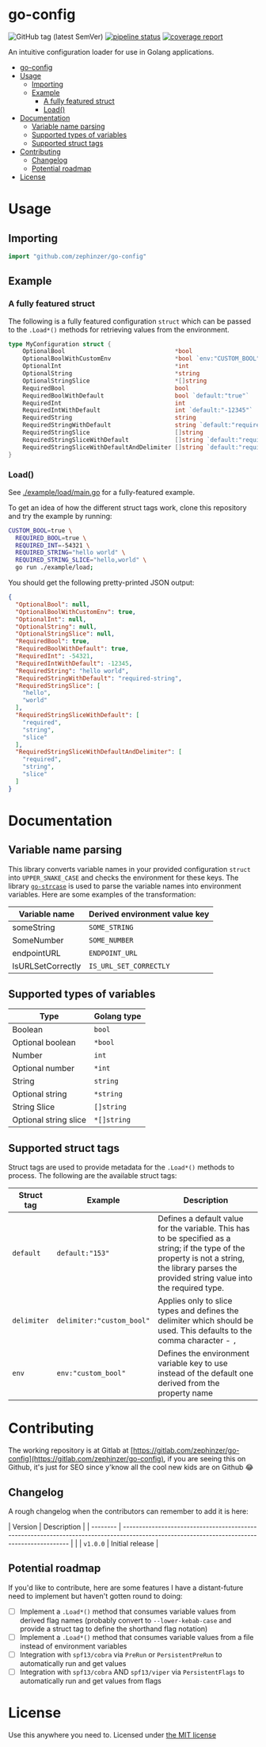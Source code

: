 # go-config

![GitHub tag (latest SemVer)](https://img.shields.io/github/v/tag/zephinzer/go-config)
[![pipeline status](https://gitlab.com/zephinzer/go-config/badges/master/pipeline.svg)](https://gitlab.com/zephinzer/go-config/-/commits/master)
[![coverage report](https://gitlab.com/zephinzer/go-config/badges/master/coverage.svg)](https://gitlab.com/zephinzer/go-config/-/commits/master)


An intuitive configuration loader for use in Golang applications.

- [go-config](#go-config)
- [Usage](#usage)
  - [Importing](#importing)
  - [Example](#example)
    - [A fully featured struct](#a-fully-featured-struct)
    - [Load()](#load)
- [Documentation](#documentation)
  - [Variable name parsing](#variable-name-parsing)
  - [Supported types of variables](#supported-types-of-variables)
  - [Supported struct tags](#supported-struct-tags)
- [Contributing](#contributing)
  - [Changelog](#changelog)
  - [Potential roadmap](#potential-roadmap)
- [License](#license)

# Usage

## Importing

```go
import "github.com/zephinzer/go-config"
```

## Example

### A fully featured struct

The following is a fully featured configuration `struct` which can be passed to the `.Load*()` methods for retrieving values from the environment.

```go
type MyConfiguration struct {
	OptionalBool                               *bool
	OptionalBoolWithCustomEnv                  *bool `env:"CUSTOM_BOOL"`
	OptionalInt                                *int
	OptionalString                             *string
	OptionalStringSlice                        *[]string
	RequiredBool                               bool
	RequiredBoolWithDefault                    bool `default:"true"`
	RequiredInt                                int
	RequiredIntWithDefault                     int `default:"-12345"`
	RequiredString                             string
	RequiredStringWithDefault                  string `default:"required-string"`
	RequiredStringSlice                        []string
	RequiredStringSliceWithDefault             []string `default:"required,string,slice"`
	RequiredStringSliceWithDefaultAndDelimiter []string `default:"required|string|slice" delimiter:"|"`
}
```

### Load()

See [./example/load/main.go](./example/load/main.go) for a fully-featured example.

To get an idea of how the different struct tags work, clone this repository and try the example by running:

```sh
CUSTOM_BOOL=true \
  REQUIRED_BOOL=true \
  REQUIRED_INT=-54321 \
  REQUIRED_STRING="hello world" \
  REQUIRED_STRING_SLICE="hello,world" \
  go run ./example/load;
```

You should get the following pretty-printed JSON output:

```json
{
  "OptionalBool": null,
  "OptionalBoolWithCustomEnv": true,
  "OptionalInt": null,
  "OptionalString": null,
  "OptionalStringSlice": null,
  "RequiredBool": true,
  "RequiredBoolWithDefault": true,
  "RequiredInt": -54321,
  "RequiredIntWithDefault": -12345,
  "RequiredString": "hello world",
  "RequiredStringWithDefault": "required-string",
  "RequiredStringSlice": [
    "hello",
    "world"
  ],
  "RequiredStringSliceWithDefault": [
    "required",
    "string",
    "slice"
  ],
  "RequiredStringSliceWithDefaultAndDelimiter": [
    "required",
    "string",
    "slice"
  ]
}
```

# Documentation

## Variable name parsing

This library converts variable names in your provided configuration `struct` into `UPPER_SNAKE_CASE` and checks the environment for these keys. The library [`go-strcase`](https://github.com/zephinzer/go-strcase) is used to parse the variable names into environment variables. Here are some examples of the transformation:

| Variable name | Derived environment value key |
| --- | --- |
| someString | `SOME_STRING` |
| SomeNumber | `SOME_NUMBER` |
| endpointURL | `ENDPOINT_URL` |
| IsURLSetCorrectly | `IS_URL_SET_CORRECTLY` |

## Supported types of variables

| Type | Golang type |
| --- | --- |
| Boolean | `bool` |
| Optional boolean | `*bool` |
| Number | `int` |
| Optional number | `*int` |
| String | `string` |
| Optional string | `*string` |
| String Slice | `[]string` |
| Optional string slice | `*[]string` |

## Supported struct tags

Struct tags are used to provide metadata for the `.Load*()` methods to process. The following are the available struct tags:

| Struct tag | Example | Description |
| --- | --- | --- |
| `default` | `default:"153"` | Defines a default value for the variable. This has to be specified as a string; if the type of the property is not a string, the library parses the provided string value into the required type. |
| `delimiter` | `delimiter:"custom_bool"` | Applies only to slice types and defines the delimiter which should be used. This defaults to the comma character - `,` |
| `env` | `env:"custom_bool"` | Defines the environment variable key to use instead of the default one derived from the property name |

# Contributing

The working repository is at Gitlab at [https://gitlab.com/zephinzer/go-config](https://gitlab.com/zephinzer/go-config), if you are seeing this on Github, it's just for SEO since y'know all the cool new kids are on Github 😂

## Changelog

A rough changelog when the contributors can remember to add it is here:

| Version  | Description                                                                                                                                 |
| -------- | ------------------------------------------------------------------------------------------------------------------------------------------- |                                         |
| `v1.0.0` | Initial release |

## Potential roadmap

If you'd like to contribute, here are some features I have a distant-future need to implement but haven't gotten round to doing:

- [ ] Implement a `.Load*()` method that consumes variable values from derived flag names (probably convert to `--lower-kebab-case` and provide a struct tag to define the shorthand flag notation)
- [ ] Implement a `.Load*()` method that consumes variable values from a file instead of environment variables
- [ ] Integration with `spf13/cobra` via `PreRun` or `PersistentPreRun` to automatically run and get values
- [ ] Integration with `spf13/cobra` AND `spf13/viper` via `PersistentFlags` to automatically run and get values from flags

# License

Use this anywhere you need to. Licensed under [the MIT license](./LICENSE)
